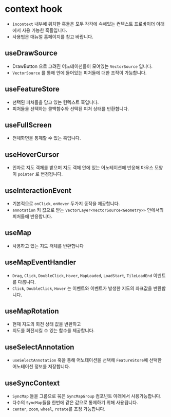 # context hook

- `incontext` 내부에 위치한 훅들은 모두 각각에 속해있는 컨텍스트 프로바이더 아래에서 사용 가능한 훅들입니다.
- 사용법은 매뉴얼 홈페이지를 참고 바랍니다.

## useDrawSource

- DrawButton 으로 그려진 어노테이션들이 모여있는 `VectorSource` 입니다.
- `VectorSource` 를 통해 안에 들어있는 피처들에 대한 조작이 가능합니다.

## useFeatureStore

- 선택된 피처들을 담고 있는 컨텍스트 훅입니다.
- 피처들을 선택하는 콜백함수와 선택된 피처 상태를 반환합니다.

## useFullScreen

- 전체화면을 통제할 수 있는 훅입니다.

## useHoverCursor

- 인자로 지도 객체를 받으며 지도 객체 안에 있는 어노테이션에 반응해 마우스 모양이 `pointer` 로 변경됩니다.

## useInteractionEvent

- 기본적으로 `onClick`, `onHover` 두가지 동작을 제공합니다.
- `annotation` 키 값으로 받는 `VectorLayer<VectorSource<Geometry>>` 안에서의 피처들에 반응합니다.

## useMap

- 사용하고 있는 지도 객체를 반환합니다

## useMapEventHandler

- `Drag`, `Click`, `DoubleClick`, `Hover`, `MapLoaded`, `LoadStart`, `TileLoadEnd` 이벤트를 다룹니다.
- `Click`, `DoubleClick`, `Hover` 는 이벤트와 이벤트가 발생한 지도의 좌표값을 반환합니다.

## useMapRotation

- 현재 지도의 회전 상태 값을 반환하고
- 지도를 회전시킬 수 있는 함수를 제공합니다.

## useSelectAnnotation

- `useSelectAnnotation` 훅을 통해 어노테이션을 선택해 `FeatureStore`에 선택한 어노테이션 정보를 저장합니다.

## useSyncContext

- `SyncMap` 들을 그룹으로 묶은 `SyncMapGroup` 컴포넌트 아래에서 사용가능합니다.
- 다수의 `SyncMap`들을 한번에 같은 값으로 통제하기 위해 사용됩니다.
- `center`, `zoom`, `wheel`, `rotate`를 조정 가능합니다.
